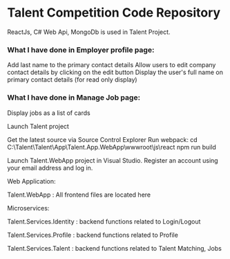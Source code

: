 # Talent Competition Code Repository
 ReactJs, C# Web Api, MongoDb is used in Talent Project.
 
### What I have done in Employer profile page:

Add last name to the primary contact details
Allow users to edit company contact details by clicking on the edit button
Display the user's full name on primary contact details (for read only display)

### What I have done in  Manage Job page:

Display jobs as a list of cards





Launch Talent project

Get the latest source via Source Control Explorer
Run webpack:
cd C:\Talent\Talent\App\Talent.App.WebApp\wwwroot\js\react
npm run build

Launch Talent.WebApp project in Visual Studio. Register an account using your email address and log in.


Web Application:


Talent.WebApp : All frontend files are located here


Microservices:


Talent.Services.Identity : backend functions related to Login/Logout

Talent.Services.Profile : backend functions related to Profile

Talent.Services.Talent : backend functions related to Talent Matching, Jobs






